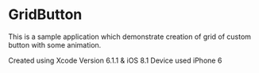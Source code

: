 # GridButton
This is a sample application which demonstrate creation of grid of custom button with some animation.

Created using Xcode Version 6.1.1 & iOS 8.1
Device used iPhone 6
